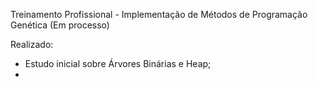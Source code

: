 Treinamento Profissional - Implementação de Métodos de Programação Genética
(Em processo)

Realizado:
- Estudo inicial sobre Árvores Binárias e Heap;
- 
